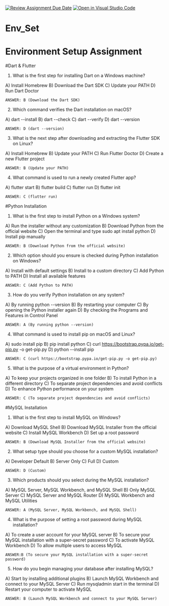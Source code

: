 [![Review Assignment Due Date](https://classroom.github.com/assets/deadline-readme-button-22041afd0340ce965d47ae6ef1cefeee28c7c493a6346c4f15d667ab976d596c.svg)](https://classroom.github.com/a/vnsr1XuU)
[![Open in Visual Studio Code](https://classroom.github.com/assets/open-in-vscode-2e0aaae1b6195c2367325f4f02e2d04e9abb55f0b24a779b69b11b9e10269abc.svg)](https://classroom.github.com/online_ide?assignment_repo_id=15623933&assignment_repo_type=AssignmentRepo)
# Env_Set

# Environment Setup Assignment

#Dart & Flutter

1. What is the first step for installing Dart on a Windows machine?

A) Install Homebrew
B) Download the Dart SDK
C) Update your PATH
D) Run Dart Doctor    
    
    ANSWER: B (Download the Dart SDK)


2. Which command verifies the Dart installation on macOS?

A) dart --install
B) dart --check
C) dart --verify
D) dart --version

    ANSWER: D (dart --version)


3. What is the next step after downloading and extracting the Flutter SDK on Linux?

A) Install Homebrew
B) Update your PATH
C) Run Flutter Doctor
D) Create a new Flutter project
    
    ANSWER: B (Update your PATH)


4. What command is used to run a newly created Flutter app?

A) flutter start
B) flutter build
C) flutter run
D) flutter init
    
    ANSWER: C (flutter run)



#Python Installation

1. What is the first step to install Python on a Windows system?

A) Run the installer without any customization
B) Download Python from the official website
C) Open the terminal and type sudo apt install python
D) Install pip manually

    ANSWER: B (Download Python from the official website)


2. Which option should you ensure is checked during Python installation on Windows?

A) Install with default settings
B) Install to a custom directory
C) Add Python to PATH
D) Install all available features
    
    ANSWER: C (Add Python to PATH)


3. How do you verify Python installation on any system?

A) By running python --version
B) By restarting your computer
C) By opening the Python installer again
D) By checking the Programs and Features in Control Panel
    
    ANSWER: A (By running python --version)


4. What command is used to install pip on macOS and Linux?

A) sudo install pip
B) pip install python
C) curl https://bootstrap.pypa.io/get-pip.py -o get-pip.py
D) python --install pip
    
    ANSWER: C (curl https://bootstrap.pypa.io/get-pip.py -o get-pip.py)


5. What is the purpose of a virtual environment in Python?

A) To keep your projects organized in one folder
B) To install Python in a different directory
C) To separate project dependencies and avoid conflicts
D) To enhance Python performance on your system
    
    ANSWER: C (To separate project dependencies and avoid conflicts)



#MySQL Installation

1. What is the first step to install MySQL on Windows?

A) Download MySQL Shell
B) Download MySQL Installer from the official website
C) Install MySQL Workbench
D) Set up a root password

    ANSWER: B (Download MySQL Installer from the official website)


2. What setup type should you choose for a custom MySQL installation?

A) Developer Default
B) Server Only
C) Full
D) Custom

    ANSWER: D (Custom)


3. Which products should you select during the MySQL installation?

A) MySQL Server, MySQL Workbench, and MySQL Shell
B) Only MySQL Server
C) MySQL Server and MySQL Router
D) MySQL Workbench and MySQL Utilities

    ANSWER: A (MySQL Server, MySQL Workbench, and MySQL Shell)


4. What is the purpose of setting a root password during MySQL installation?

A) To create a user account for your MySQL server
B) To secure your MySQL installation with a super-secret password
C) To activate MySQL Workbench
D) To allow multiple users to access MySQL

    ANSWER:B (To secure your MySQL installation with a super-secret password)


5. How do you begin managing your database after installing MySQL?

A) Start by installing additional plugins
B) Launch MySQL Workbench and connect to your MySQL Server
C) Run mysqladmin start in the terminal
D) Restart your computer to activate MySQL

    ANSWER: B (Launch MySQL Workbench and connect to your MySQL Server)

